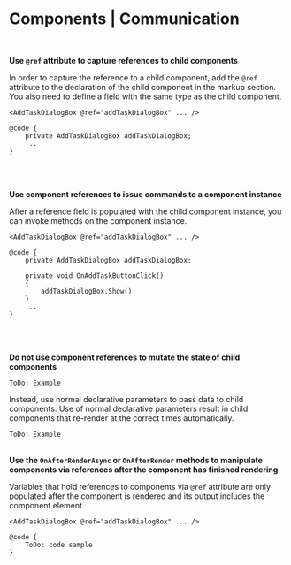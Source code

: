 # Components | Communication
<br>

**Use `@ref` attribute to capture references to child components**

In order to capture the reference to a child component, add the `@ref` attribute to the declaration of the child component in the markup section. You also need to define a field with the same type as the child component.

```
<AddTaskDialogBox @ref="addTaskDialogBox" ... />

@code {
	private AddTaskDialogBox addTaskDialogBox;
	...
}
```
<br/><br/>


**Use component references to issue commands to a component instance**

After a reference field is populated with the child component instance, you can invoke methods on the component instance.

```
<AddTaskDialogBox @ref="addTaskDialogBox" ... />

@code {
	private AddTaskDialogBox addTaskDialogBox;

	private void OnAddTaskButtonClick()
	{
		addTaskDialogBox.Show();
	}
	...
}
```
<br/><br/>


**Do not use component references to mutate the state of child components**

`ToDo: Example`

Instead, use normal declarative parameters to pass data to child components. Use of normal declarative parameters result in child components that re-render at the correct times automatically.

`ToDo: Example`
<br><br>


**Use the `OnAfterRenderAsync` or `OnAfterRender` methods to manipulate components via references after the component has finished rendering**

Variables that hold references to components via `@ref` attribute are only populated after the component is rendered and its output includes the component element.

```
<AddTaskDialogBox @ref="addTaskDialogBox" ... />

@code {
	ToDo: code sample
}
```
<br/><br/>




